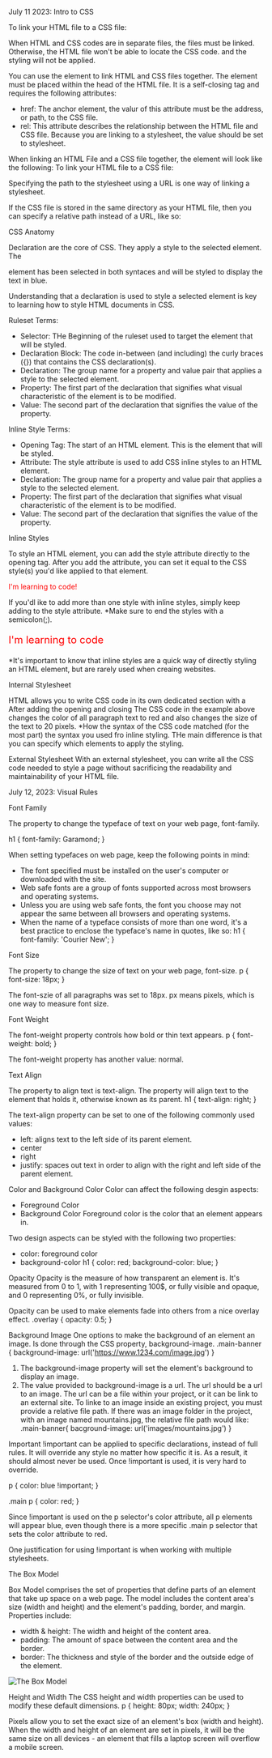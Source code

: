 July 11 2023: 
Intro to CSS

To link your HTML file to a CSS file:
<link href="style.css" rel="stylesheet">

When HTML and CSS codes are in separate files, the files must be linked. Otherwise, the HTML file won't be able to locate the CSS code. and the styling will not be applied.

You can use the <link> element to link HTML and CSS files together. The <link> element must be placed within the head of the HTML file. It is a self-closing tag and requires the following attributes:
- href: The anchor element, the valur of this attribute must be the address, or path, to the CSS file.
- rel: This attribute describes the relationship between the HTML file and CSS file. Because you are linking to a stylesheet, the value should be set to stylesheet.

When linking an HTML File and a CSS file together, the <link> element will look like the following:
To link your HTML file to a CSS file:
<link href="style.css" rel="stylesheet">
<link href='https://www.codecademy.com/stylesheets/style.css' rel='stylesheet'>
Specifying the path to the stylesheet using a URL is one way of linking a stylesheet.

If the CSS file is stored in the same directory as your HTML file, then you can specify a relative path instead of a URL, like so:
<link href='./style.css' rel='stylesheet'>


CSS Anatomy

Declaration are the core of CSS. They apply a style to the selected element. The <p> element has been selected in both syntaces and will be styled to display the text in blue. 

Understanding that a declaration is used to style a selected element is key to learning how to style HTML documents in CSS.

Ruleset Terms:
- Selector: THe Beginning of the ruleset used to target the element that will be styled.
- Declaration Block: The code in-between (and including) the curly braces ({}) that contains the CSS declaration(s).
- Declaration: The group name for a property and value pair that applies a style to the selected element.
- Property: The first part of the declaration that signifies what visual characteristic of the element is to be modified.
- Value: The second part of the declaration that signifies the value of the property.

Inline Style Terms:
- Opening Tag: The start of an HTML element. This is the element that will be styled.
- Attribute: The style attribute is used to add CSS inline styles to an HTML element.
- Declaration: The group name for a property and value pair that applies a style to the selected element.
- Property: The first part of the declaration that signifies what visual characteristic of the element is to be modified.
- Value: The second part of the declaration that signifies the value of the property.

Inline Styles

To style an HTML element, you can add the style attribute directly to the opening tag. After you add the attribute, you can set it equal to the CSS style(s) you'd like applied to that element.
<p style='color: red;'>I'm learning to code!</p>

If you'dl ike to add more than one style with inline styles, simply keep adding to the style attribute. *Make sure to end the styles with a semicolon(;).
<p style='color: red; font-size: 20px;'>I'm learning to code</p>

*It's important to know that inline styles are a quick way of directly styling an HTML element, but are rarely used when creaing websites.

Internal Stylesheet

HTML allows you to write CSS code in its own dedicated section with a <style> element nested inside of the <head> element. The CSS code inside the <style> element is often referred to as an internal stylesheet.

An internal stylesheet has certain benefits and use cases over inline styles, but once again, it's not best practice. Understanding how to use internal stylesheets is nonetheless helpful knowledge to have.

<head>
    <style>
        </style>
</head>
After adding the opening and closing <style> tags in the head section, you can begin writing CSS code.
<head>
    <style>
        p {
            color: red;
            font-size: 20px;
        }
    </style>
</head>
The CSS code in the example above changes the color of all paragraph text to red and also changes the size of the text to 20 pixels. *How the syntax of the CSS code matched (for the most part) the syntax you used fro inline styling. THe main difference is that you can specify which elements to apply the styling.

External Stylesheet
With an external stylesheet, you can write all the CSS code needed to style a page without sacrificing the readability and maintainability of your HTML file.

July 12, 2023:
Visual Rules

Font Family

The property to change the typeface of text on your web page, font-family.

h1 {
    font-family: Garamond;
}

When setting typefaces on web page, keep the following points in mind: 
- The font specified must be installed on the user's computer or downloaded with the site.
- Web safe fonts are a group of fonts supported across most browsers and operating systems.
- Unless you are using web safe fonts, the font you choose may not appear the same between all browsers and operating systems.
- When the name of a typeface consists of more than one word, it's a best practice to enclose the typeface's name in quotes, like so:
h1 {
    font-family: 'Courier New';
}

Font Size

The property to change the size of text on your web page, font-size.
p {
    font-size: 18px;
}

The font-szie of all paragraphs was set to 18px. px means pixels, which is one way to measure font size. 

Font Weight

The font-weight property controls how bold or thin text appears. 
p {
    font-weight: bold;
}

The font-weight property has another value: normal. 

Text Align

The property to align text is text-align. The property will align text to the element that holds it, otherwise known as its parent.
h1 {
    text-align: right;
}

The text-align property can be set to one of the following commonly used values:
- left: aligns text to the left side of its parent element.
- center
- right
- justify: spaces out text in order to align with the right and left side of the parent element.

Color and Background Color
Color can affect the following desgin aspects: 
- Foreground Color
- Background Color
Foreground color is the color that an element appears in.

Two design aspects can be styled with the following two properties: 
- color: foreground color
- background-color
h1 {
    color: red;
    background-color: blue;
}

Opacity
Opacity is the measure of how transparent an element is. It's measured from 0 to 1, with 1 representing 100$, or fully visible and opaque, and 0 representing 0%, or fully invisible.

Opacity can be used to make elements fade into others from a nice overlay effect.
.overlay {
    opacity: 0.5;
}

Background Image
One options to make the background of an element an image. Is done through the CSS property, background-image.
.main-banner {
    background-image: url('https://www.1234.com/image.jpg')
}

1. The background-image property will set the element's background to display an image.
2. The value provided to background-image is a url. The url should be a url to an image. The url can be a file within your project, or it can be link to an external site. To linke to an image inside an existing project, you must provide a relative file path. If there was an image folder in the project, with an image named mountains.jpg, the relative file path would like:
.main-banner{
    bacground-image: url('images/mountains.jpg')
}

Important
!important can be applied to specific declarations, instead of full rules. It will override any style no matter how specific it is. As a result, it should almost never be used. Once !important is used, it is very hard to override. 

p {
    color: blue !important;
}

.main p {
    color: red;
}

Since !important is used on the p selector's color attribute, all p elements will appear blue, even though there is a more specific .main p selector that sets the color attribute to red.

One justification for using !important is when working with multiple stylesheets. 

The Box Model

Box Model comprises the set of properties that define parts of an element that take up space on a web page. The model includes the content area's size (width and height) and the element's padding, border, and margin. Properties include: 
- width & height: The width and height of the content area.
- padding: The amount of space between the content area and the border.
- border: The thickness and style of the border and the outside edge of the element. 

<img src="https://content.codecademy.com/courses/updated_images/diagram-boxmodel_Updated_1-01.svg" alt="The Box Model">

Height and Width
The CSS height and width properties can be used to modify these default dimensions.
p {
    height: 80px;
    width: 240px;
}

Pixels allow you to set the exact size of an element's box (width and height). When the width and height of an element are set in pixels, it will be the same size on all devices - an element that fills a laptop screen will overflow a mobile screen. 



